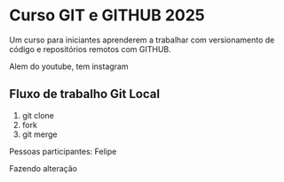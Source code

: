 # Curso GIT e GITHUB 2025

Um curso para iniciantes aprenderem a trabalhar com versionamento de código e repositórios remotos com GITHUB.

Alem do youtube, tem instagram

## Fluxo de trabalho Git Local

1. git clone 
2. fork
3. git merge

Pessoas participantes:
Felipe

Fazendo alteração